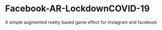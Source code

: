 # Facebook-AR-LockdownCOVID-19
A simple augmented reality based game effect for instagram and facebook
